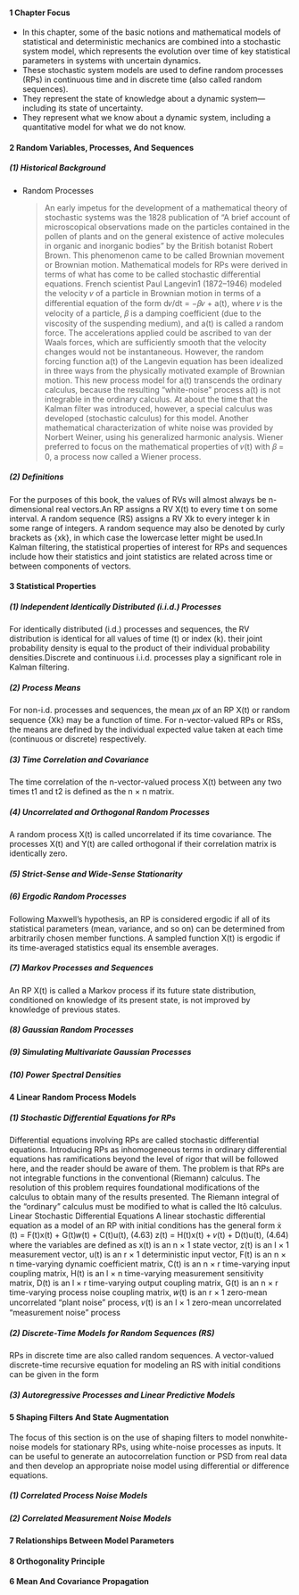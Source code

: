 #### 1 Chapter Focus  
- In this chapter, some of the basic notions and mathematical models of statistical and deterministic mechanics are combined into a stochastic system model, which represents the evolution over time of key statistical parameters in systems with uncertain dynamics.
- These stochastic system models are used to define random processes (RPs) in continuous time and in discrete time (also called random sequences). 
- They represent the state of knowledge about a dynamic system—including its state of uncertainty. 
- They represent what we know about a dynamic system, including a quantitative model for what we do not know.
#### 2 Random Variables, Processes, And Sequences  
##### (1) Historical Background
- Random Processes 
  > An early impetus for the development of a mathematical theory of stochastic systems was the 1828 publication of “A brief account of microscopical observations made on the particles contained in the pollen of plants and on the general existence of active molecules in organic and inorganic bodies” by the British botanist Robert Brown. This phenomenon came to be called Brownian movement or Brownian motion. 
  > Mathematical models for RPs were derived in terms of what has come to be called stochastic differential equations. French scientist Paul Langevin1 (1872–1946) modeled the velocity 𝑣 of a particle in Brownian motion in terms of a differential equation of the form     d𝑣/dt = −𝛽𝑣 + a(t), where 𝑣 is the velocity of a particle, 𝛽 is a damping coefficient (due to the viscosity of the suspending medium), and a(t) is called a random force. The accelerations applied could be ascribed to van der Waals forces, which are sufficiently smooth that the velocity changes would not be instantaneous.
  > However, the random forcing function a(t) of the Langevin equation  has been idealized in three ways from the physically motivated example of Brownian motion. This new process model for a(t) transcends the ordinary  calculus, because the resulting “white-noise” process a(t) is not integrable in the ordinary calculus.
  > At about the time that the Kalman filter was introduced, however, a special calculus was developed (stochastic calculus) for this model.
  > Another mathematical characterization of white noise was provided by Norbert Weiner, using his generalized harmonic analysis. Wiener preferred to focus on the mathematical properties of 𝑣(t)  with 𝛽 = 0, a process now called a Wiener process.  
##### (2) Definitions
For the purposes of this book, the values of RVs will almost always be n-dimensional real vectors.An RP assigns a RV X(t) to every time t on some interval. A random sequence (RS) assigns a RV Xk to every integer k in some range of integers. A random sequence may also be denoted by curly brackets as {xk}, in which case the lowercase letter might be used.In Kalman filtering, the statistical properties of interest for RPs and sequences include how their statistics and joint statistics are related across time or between components of vectors. 
#### 3 Statistical Properties
##### (1) Independent Identically Distributed (i.i.d.) Processes
For identically distributed (i.d.) processes and sequences, the RV distribution is identical for all values of time (t) or index (k). their joint probability density is equal to the product of their individual probability densities.Discrete and continuous i.i.d. processes play a significant role in Kalman filtering.  
##### (2) Process Means
For non-i.d. processes and sequences, the mean 𝜇x of an RP X(t) or random sequence {Xk} may be a function of time. For n-vector-valued RPs or RSs, the means are defined by the individual expected value taken at each time (continuous or discrete) respectively.  
##### (3) Time Correlation and Covariance  
The time correlation of the n-vector-valued process X(t) between any two times t1 and t2 is defined as the n × n matrix. 
##### (4) Uncorrelated and Orthogonal Random Processes 
A random process X(t) is called uncorrelated if its time covariance.
The processes X(t) and Y(t) are called orthogonal if their correlation matrix is identically zero.
##### (5) Strict-Sense and Wide-Sense Stationarity
##### (6) Ergodic Random Processes  
Following Maxwell’s hypothesis, an RP is considered ergodic if all of its statistical parameters (mean, variance, and so on) can be determined from arbitrarily chosen member functions. A sampled function X(t) is ergodic if its time-averaged statistics equal its ensemble averages.
##### (7) Markov Processes and Sequences  
An RP X(t) is called a Markov process if its future state distribution, conditioned on knowledge of its present state, is not improved by knowledge of previous states.
##### (8) Gaussian Random Processes  
##### (9) Simulating Multivariate Gaussian Processes  
##### (10) Power Spectral Densities  
#### 4 Linear Random Process Models  
##### (1) Stochastic Differential Equations for RPs
Differential equations involving RPs are called stochastic differential equations. Introducing RPs as inhomogeneous terms in ordinary differential equations has ramifications beyond the level of rigor that will be followed here, and the reader should be aware of them. 
The problem is that RPs are not integrable functions in the conventional (Riemann) calculus. The resolution of this problem requires foundational modifications of the calculus to obtain many of the results presented. The Riemann integral of the “ordinary” calculus must be modified to what is called the Itô calculus.  
Linear Stochastic Differential Equations A linear stochastic differential
equation as a model of an RP with initial conditions has the general form
ẋ (t) = F(t)x(t) + G(t)𝑤(t) + C(t)u(t), (4.63)
z(t) = H(t)x(t) + 𝑣(t) + D(t)u(t), (4.64)
where the variables are defined as
x(t) is an n × 1 state vector,
z(t) is an l × 1 measurement vector,
u(t) is an r × 1 deterministic input vector,
F(t) is an n × n time-varying dynamic coefficient matrix,
C(t) is an n × r time-varying input coupling matrix,
H(t) is an l × n time-varying measurement sensitivity matrix,
D(t) is an l × r time-varying output coupling matrix,
G(t) is an n × r time-varying process noise coupling matrix,
𝑤(t) is an r × 1 zero-mean uncorrelated “plant noise” process,
𝑣(t) is an l × 1 zero-mean uncorrelated “measurement noise” process  
##### (2) Discrete-Time Models for Random Sequences (RS)
RPs in discrete time are also called random sequences. A vector-valued discrete-time recursive equation for modeling an RS with initial conditions can be given in the form  
##### (3) Autoregressive Processes and Linear Predictive Models  
#### 5 Shaping Filters And State Augmentation
The focus of this section is on the use of shaping filters to model nonwhite-noise models for stationary RPs, using white-noise processes as inputs. It can be useful to generate an autocorrelation function or PSD from real data and then develop an appropriate noise model using differential or difference equations.  
##### (1) Correlated Process Noise Models  
##### (2) Correlated Measurement Noise Models  
#### 7 Relationships Between Model Parameters  
#### 8 Orthogonality Principle  

#### 6 Mean And Covariance Propagation  

